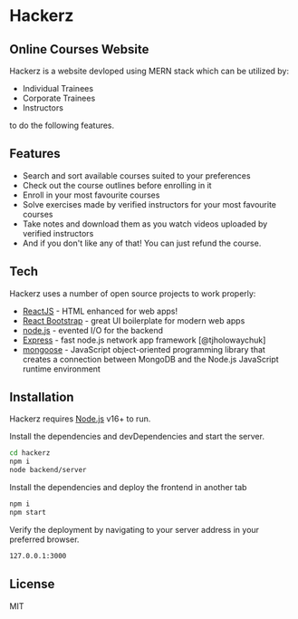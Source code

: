 # Hackerz

## Online Courses Website

Hackerz is a website devloped using MERN stack which can be utilized by:

- Individual Trainees
- Corporate Trainees
- Instructors

to do the following features.

## Features

- Search and sort available courses suited to your preferences
- Check out the course outlines before enrolling in it
- Enroll in your most favourite courses
- Solve exercises made by verified instructors for your most favourite courses
- Take notes and download them as you watch videos uploaded by verified instructors
- And if you don't like any of that! You can just refund the course.

## Tech

Hackerz uses a number of open source projects to work properly:

- [ReactJS] - HTML enhanced for web apps!
- [React Bootstrap] - great UI boilerplate for modern web apps
- [node.js] - evented I/O for the backend
- [Express] - fast node.js network app framework [@tjholowaychuk]
- [mongoose] - JavaScript object-oriented programming library that creates a connection between MongoDB and the Node.js JavaScript runtime environment

## Installation

Hackerz requires [Node.js](https://nodejs.org/) v16+ to run.

Install the dependencies and devDependencies and start the server.

```sh
cd hackerz
npm i
node backend/server
```

Install the dependencies and deploy the frontend in another tab

```sh
npm i
npm start
```

Verify the deployment by navigating to your server address in
your preferred browser.

```sh
127.0.0.1:3000
```

## License

MIT

[//]: # "These are reference links used in the body of this note and get stripped out when the markdown processor does its job. There is no need to format nicely because it shouldn't be seen. Thanks SO - http://stackoverflow.com/questions/4823468/store-comments-in-markdown-syntax"
[git-repo-url]: https://github.com/Advanced-Computer-Lab-2022/hackerz.git
[node.js]: http://nodejs.org
[express]: http://expressjs.com
[angularjs]: http://angularjs.org
[mongoose]: https://mongoosejs.com/docs/documents.html
[react bootstrap]: https://react-bootstrap.github.io
[reactjs]: https://reactjs.org/docs/getting-started.html
